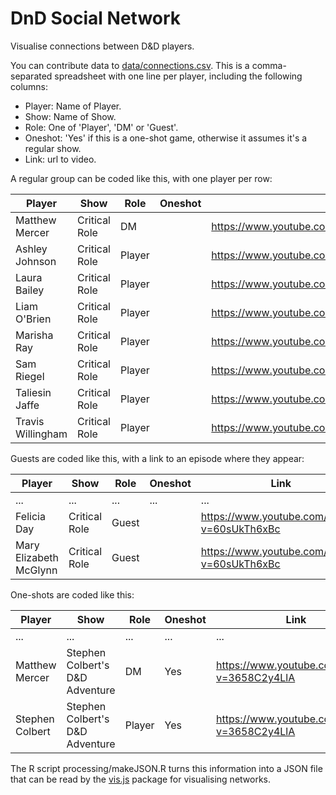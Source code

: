 # DnD Social Network

Visualise connections between D&D players.

You can contribute data to [data/connections.csv](data/connections.csv). This is a comma-separated spreadsheet with one line per player, including the following columns:

-  Player: Name of Player.
-  Show: Name of Show. 
-  Role: One of 'Player', 'DM' or 'Guest'.
-  Oneshot: 'Yes' if this is a one-shot game, otherwise it assumes it's a regular show.
-  Link: url to video.

A regular group can be coded like this, with one player per row:

|Player|Show|Role|Oneshot|Link|
|------|--|--|--|--|
|Matthew Mercer|Critical Role|DM||https://www.youtube.com/channel/UCpXBGqwsBkpvcYjsJBQ7LEQ|
|Ashley Johnson|Critical Role|Player||https://www.youtube.com/channel/UCpXBGqwsBkpvcYjsJBQ7LEQ|
|Laura Bailey|Critical Role|Player||https://www.youtube.com/channel/UCpXBGqwsBkpvcYjsJBQ7LEQ|
|Liam O'Brien|Critical Role|Player||https://www.youtube.com/channel/UCpXBGqwsBkpvcYjsJBQ7LEQ|
|Marisha Ray|Critical Role|Player||https://www.youtube.com/channel/UCpXBGqwsBkpvcYjsJBQ7LEQ|
|Sam Riegel|Critical Role|Player||https://www.youtube.com/channel/UCpXBGqwsBkpvcYjsJBQ7LEQ|
|Taliesin Jaffe|Critical Role|Player||https://www.youtube.com/channel/UCpXBGqwsBkpvcYjsJBQ7LEQ|
|Travis Willingham|Critical Role|Player||https://www.youtube.com/channel/UCpXBGqwsBkpvcYjsJBQ7LEQ|

Guests are coded like this, with a link to an episode where they appear:

|Player|Show|Role|Oneshot|Link|
|------|--|--|--|--|
|...|...|...|...|...|
|Felicia Day|Critical Role|Guest||https://www.youtube.com/watch?v=60sUkTh6xBc|
|Mary Elizabeth McGlynn|Critical Role|Guest||https://www.youtube.com/watch?v=60sUkTh6xBc|

One-shots are coded like this:

|Player|Show|Role|Oneshot|Link|
|------|--|--|--|--|
|...|...|...|...|...|
|Matthew Mercer|Stephen Colbert's D&D Adventure|DM|Yes|https://www.youtube.com/watch?v=3658C2y4LlA|
|Stephen Colbert|Stephen Colbert's D&D Adventure|Player|Yes|https://www.youtube.com/watch?v=3658C2y4LlA|

The R script processing/makeJSON.R turns this information into a JSON file that can be read by the [vis.js](https://visjs.org/) package for visualising networks.